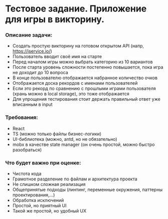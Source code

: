 Тестовое задание. Приложение для игры в викторину.
===================

### Описание задачи:

- Создать простую викторину на готовом открытом API (напр, https://jservice.io/)
- Пользователь вводит своё имя на старте
- Перед началом игры можно выбрать категорию из 10 вариантов
- После старта уровень сложности постепенно повышается, пока игра не доходит до 10 вопроса
- В конце пользователю отображается набранное количество очков 
- Отображается доска рекордов с именами пользователей
- Если это рекорд по сравнению с прошлыми играми пользователя (хрань можно в local storage), это тоже отображается
- Для упрощения тестирования стоит держать правильный ответ уже вписанным в input


### Требования:

- React
- TS (можно только файлы бизнес-логики)
- UI-библиотека (можно, antd, но не обязательно)
- mobx в качестве state manager (он очень простой, можно быстро разобраться)


### Что будет важно при оценке:

- Чистота кода
- Грамотное разделение по файлам и архитектура проекта
- Не слишком сложная реализация
- Общепринятые подходы (линтинг,  переменные окружения, паттерны проектирования,...)
- Обработка исключений
- Простой, но приятный UI
- Такой же простой, но удобный UX
